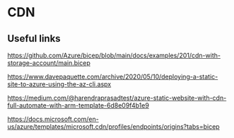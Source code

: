# CDN

## Useful links

https://github.com/Azure/bicep/blob/main/docs/examples/201/cdn-with-storage-account/main.bicep

https://www.davepaquette.com/archive/2020/05/10/deploying-a-static-site-to-azure-using-the-az-cli.aspx

https://medium.com/@harendraprasadtest/azure-static-website-with-cdn-full-automate-with-arm-template-6d8e09f4b1e9

https://docs.microsoft.com/en-us/azure/templates/microsoft.cdn/profiles/endpoints/origins?tabs=bicep